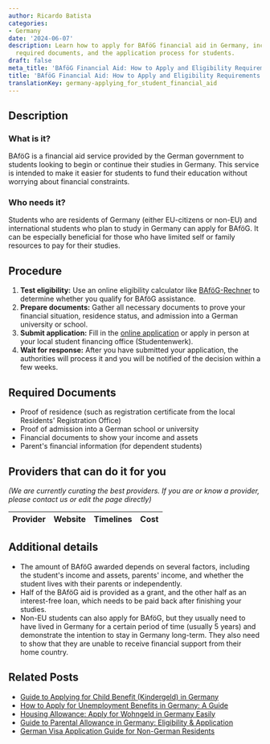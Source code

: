 ```yaml
---
author: Ricardo Batista
categories:
- Germany
date: '2024-06-07'
description: Learn how to apply for BAföG financial aid in Germany, including eligibility,
  required documents, and the application process for students.
draft: false
meta_title: 'BAföG Financial Aid: How to Apply and Eligibility Requirements'
title: 'BAföG Financial Aid: How to Apply and Eligibility Requirements'
translationKey: germany-applying_for_student_financial_aid
---
```





## Description
### What is it?
BAföG is a financial aid service provided by the German government to students looking to begin or continue their studies in Germany. This service is intended to make it easier for students to fund their education without worrying about financial constraints.

### Who needs it?
Students who are residents of Germany (either EU-citizens or non-EU) and international students who plan to study in Germany can apply for BAföG. It can be especially beneficial for those who have limited self or family resources to pay for their studies.

## Procedure
1. **Test eligibility:** Use an online eligibility calculator like [BAföG-Rechner](https://www.bafoeg-rechner.de/Rechner/) to determine whether you qualify for BAföG assistance. 
2. **Prepare documents:** Gather all necessary documents to prove your financial situation, residence status, and admission into a German university or school.
3. **Submit application:** Fill in the [online application](https://www.bafoeg.bmbf.de/) or apply in person at your local student financing office (Studentenwerk).
4. **Wait for response:** After you have submitted your application, the authorities will process it and you will be notified of the decision within a few weeks.

## Required Documents
- Proof of residence (such as registration certificate from the local Residents' Registration Office)
- Proof of admission into a German school or university
- Financial documents to show your income and assets
- Parent's financial information (for dependent students)

## Providers that can do it for you

_(We are currently curating the best providers. If you are or know a provider, please contact us or edit the page directly)_

| Provider        |     Website     |     Timelines    |       Cost      |
| :-------------: | :-------------: |  :-------------: | :-------------: |

## Additional details
- The amount of BAföG awarded depends on several factors, including the student's income and assets, parents' income, and whether the student lives with their parents or independently.
- Half of the BAföG aid is provided as a grant, and the other half as an interest-free loan, which needs to be paid back after finishing your studies.
- Non-EU students can also apply for BAföG, but they usually need to have lived in Germany for a certain period of time (usually 5 years) and demonstrate the intention to stay in Germany long-term. They also need to show that they are unable to receive financial support from their home country.


## Related Posts

- [Guide to Applying for Child Benefit (Kindergeld) in Germany](https://tramitit.com/guides/germany/applying_for_child_benefit/)
- [How to Apply for Unemployment Benefits in Germany: A Guide](https://tramitit.com/guides/germany/applying_for_unemployment_benefit/)
- [Housing Allowance: Apply for Wohngeld in Germany Easily](https://tramitit.com/guides/germany/applying_for_housing_allowance/)
- [Guide to Parental Allowance in Germany: Eligibility & Application](https://tramitit.com/guides/germany/applying_for_parental_allowance/)
- [German Visa Application Guide for Non-German Residents](https://tramitit.com/guides/germany/visa_application/)